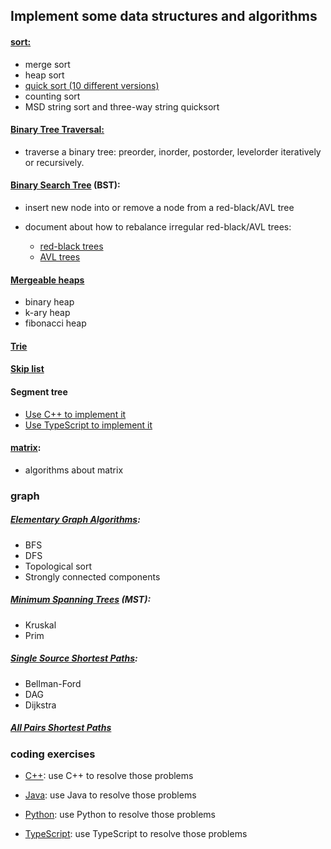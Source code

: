 ## Implement some data structures and algorithms

#### <a href="https://github.com/cyril-gao/wheel/tree/master/Algorithms/sort">sort:</a>

*   merge sort
*   heap sort
*   <a href="https://github.com/cyril-gao/wheel/blob/master/Algorithms/sort/quick_sort.h">quick sort (10 different versions)</a>
*   counting sort
*   MSD string sort and three-way string quicksort

#### <a href="https://github.com/cyril-gao/wheel/tree/master/Algorithms/BinaryTreeTraversal">Binary Tree Traversal:</a>

*   traverse a binary tree: preorder, inorder, postorder, levelorder iteratively or recursively.

#### <a href="https://github.com/cyril-gao/wheel/tree/master/Algorithms/BST">Binary Search Tree</a> (BST):

*   insert new node into or remove a node from a red-black/AVL tree
*   document about how to rebalance irregular red-black/AVL trees:

    <ul>
        <li><a href="https://github.com/cyril-gao/wheel/blob/master/Algorithms/BST/The%20rebalancing%20process%20of%20red-black%20trees.pdf">red-black trees</a></li>
        <li><a href="https://github.com/cyril-gao/wheel/blob/master/Algorithms/BST/The%20rebalancing%20process%20of%20AVL%20trees.pdf">AVL trees</a></li>
    </ul>

#### <a href="https://github.com/cyril-gao/wheel/tree/master/Algorithms/heap">Mergeable heaps</a>

*   binary heap
*   k-ary heap
*   fibonacci heap

#### <a href="https://github.com/cyril-gao/wheel/tree/master/Algorithms/trie">Trie</a>

#### <a href="">Skip list</a>

#### Segment tree

*   <a href="https://github.com/cyril-gao/wheel/blob/master/Algorithms/leetcode/C%2B%2B/segment_tree_test.cpp">Use C++ to implement it</a>
*   <a href="https://github.com/cyril-gao/wheel/blob/master/Algorithms/leetcode/TypeScript/src/segment.trees.ts">Use TypeScript to implement it</a>

#### <a href="https://github.com/cyril-gao/wheel/tree/master/Algorithms/matrix">matrix</a>:

*   algorithms about matrix

### graph

##### <a href="https://github.com/cyril-gao/wheel/tree/master/Algorithms/graph/ElementaryGraphAlgorithms">Elementary Graph Algorithms</a>:

*   BFS
*   DFS
*   Topological sort
*   Strongly connected components

##### <a href="https://github.com/cyril-gao/wheel/tree/master/Algorithms/graph/MST">Minimum Spanning Trees</a> (MST):

*   Kruskal
*   Prim

##### <a href="https://github.com/cyril-gao/wheel/tree/master/Algorithms/graph/SingleSourceShortestPaths">Single Source Shortest Paths</a>:

*   Bellman-Ford
*   DAG
*   Dijkstra

##### <a href="https://github.com/cyril-gao/wheel/tree/master/Algorithms/graph/AllPairsShortestPaths">All Pairs Shortest Paths</a>

### coding exercises

*   <a href="https://github.com/cyril-gao/wheel/tree/master/Algorithms/leetcode/C%2B%2B">C++</a>: use C++ to resolve those problems

*   <a href="https://github.com/cyril-gao/wheel/tree/master/Algorithms/leetcode/Java/AlgorithmsStudy">Java</a>: use Java to resolve those problems

*   <a href="https://github.com/cyril-gao/wheel/tree/master/Algorithms/leetcode/Python">Python</a>: use Python to resolve those problems

*   <a href="https://github.com/cyril-gao/wheel/tree/master/Algorithms/leetcode/TypeScript">TypeScript</a>: use TypeScript to resolve those problems
